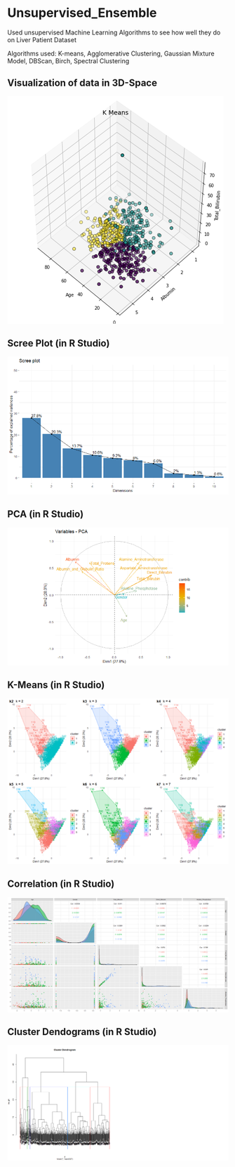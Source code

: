 # Unsupervised_Ensemble
Used unsupervised Machine Learning Algorithms to see how well they do on Liver Patient Dataset

Algorithms used: K-means, Agglomerative Clustering, Gaussian Mixture Model, DBScan, Birch, Spectral Clustering

## Visualization of data in 3D-Space

<img src="https://github.com/gaurav-95/Unsupervised_Ensemble/blob/main/3d_data.png">

## Scree Plot (in R Studio)

<img src="https://github.com/gaurav-95/Unsupervised_Ensemble/blob/main/HCA%20R%20Studio%20Result/Rplot02.png">

## PCA (in R Studio)

<img src="https://github.com/gaurav-95/Unsupervised_Ensemble/blob/main/HCA%20R%20Studio%20Result/Rplot05.png">

## K-Means (in R Studio)

<img src="https://github.com/gaurav-95/Unsupervised_Ensemble/blob/main/HCA%20R%20Studio%20Result/Rplot06.png">

## Correlation (in R Studio)

<img src="https://github.com/gaurav-95/Unsupervised_Ensemble/blob/main/HCA%20R%20Studio%20Result/Rplot19.png">

## Cluster Dendograms (in R Studio)

<img src="https://github.com/gaurav-95/Unsupervised_Ensemble/blob/main/HCA%20R%20Studio%20Result/Rplot15(1).png">
